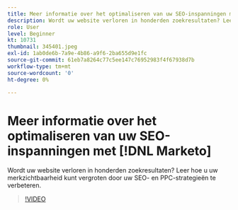 ```yaml
---
title: Meer informatie over het optimaliseren van uw SEO-inspanningen met [!DNL Marketo]
description: Wordt uw website verloren in honderden zoekresultaten? Leer hoe u uw merkzichtbaarheid kunt vergroten door uw SEO- en PPC-strategieën te verbeteren.
role: User
level: Beginner
kt: 10731
thumbnail: 345401.jpeg
exl-id: 1ab0de6b-7a9e-4b86-a9f6-2ba655d9e1fc
source-git-commit: 61eb7a8264c77c5ee147c76952983f4f67938d7b
workflow-type: tm+mt
source-wordcount: '0'
ht-degree: 0%

---
```


# Meer informatie over het optimaliseren van uw SEO-inspanningen met [!DNL Marketo]

Wordt uw website verloren in honderden zoekresultaten? Leer hoe u uw merkzichtbaarheid kunt vergroten door uw SEO- en PPC-strategieën te verbeteren.

>[!VIDEO](https://video.tv.adobe.com/v/345401/?quality=12&learn=on)
